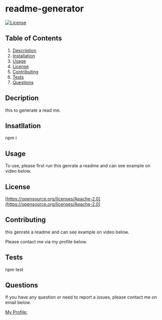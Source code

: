 # readme-generator
 [![License](https://img.shields.io/badge/License-MIT-yellow.svg)](https://opensource.org/licenses/Apache-2.0)

 ## Table of Contents
 1. [Description](#description)
 1. [Installation](#installation)
 1. [Usage](#usage)
 1. [License](#license)
 1. [Contributing](#contributing)
 1. [Tests](#tests)
 1. [Questions](#questions)

 ## Decription

 this to generate a read me.


 ## Insatllation

 npm i


 ## Usage

 To use, please first run this genrate a readme and can see example on video below.


 ## License

 [https://opensource.org/licenses/Apache-2.0](https://opensource.org/licenses/Apache-2.0)

 ## Contributing

 this genrate a readme and can see example on video below.

 Please contact me via my profile below.

 ## Tests

 npm test


 ## Questions

If you have any question or need to report a issues, please contact me on email below.

[My Profile:](https://github.com/eloy522752868)


